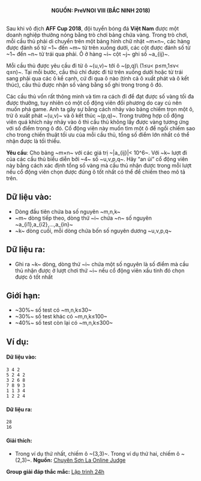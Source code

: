 **<center>NGUỒN: PreVNOI Ⅷ (BẮC NINH 2018)</center>**
<br>

Sau khi vô địch **AFF Cup 2018**, đội tuyển bóng đá **Việt Nam** được một doanh nghiệp thưởng nóng bằng trò chơi bảng chứa vàng. Trong trò chơi, mỗi cầu thủ phải di chuyển trên một bảng hình chữ nhật ~m×n~, các hàng được đánh số từ ~1~ đến ~m~ từ trên xuống dưới, các cột được đánh số từ ~1~ đến ~n~ từ trái qua phải. Ô ở hàng ~i~ cột ~j~ ghi số ~a_{ij}~.

Mỗi cầu thủ được yêu cầu đi từ ô ~(u,v)~ tới ô ~(p,q)\  (1≤u< p≤m,1≤v< q≤n)~. Tại mỗi bước, cầu thủ chỉ được đi từ trên xuống dưới hoặc từ trái sang phải qua các ô kề cạnh, cứ đi qua ô nào (tính cả ô xuất phát và ô kết thúc), cầu thủ được nhận số vàng bằng số ghi trong trong ô đó.

Các cầu thủ vốn rất thông minh và tìm ra cách đi để đạt được số vàng tối đa được thưởng, tuy nhiên có một cổ động viên đối phương do cay cú nên muốn phá game. Anh ta gây sự bằng cách nhảy vào bảng chiếm trọn một ô, trừ ô xuất phát ~(u,v)~ và ô kết thúc ~(p,q)~. Trong trường hợp cổ động viên quá khích này nhảy vào ô thì cầu thủ không lấy được vàng tương ứng với số điểm trong ô đó. Cổ động viên này muốn tìm một ô để ngồi chiếm sao cho trong chiến thuật tối ưu của mỗi cầu thủ, tổng số điểm lớn nhất có thể nhận được là tối thiểu.

**Yêu cầu**: Cho bảng ~m×n~ với các giá trị ~|a_{ij}|< 10^6~. Với ~k~ lượt đi của các cầu thủ biểu diễn bởi ~4~ số ~u,v,p,q~. Hãy “an ủi” cổ động viên này bằng cách xác định tổng số vàng mà cầu thủ nhận được trong mỗi lượt nếu cổ động viên chọn được đúng ô tốt nhất có thể để chiếm theo mô tả trên.

## Dữ liệu vào:
- Dòng đầu tiên chứa ba số nguyên ~m,n,k~
- ~m~ dòng tiếp theo, dòng thứ ~i~ chứa ~n~ số nguyên ~a_{i1},a_{i2},…,a_{in}~
- ~k~ dòng cuối, mỗi dòng chứa bốn số nguyên dương ~u,v,p,q~

## Dữ liệu ra:
- Ghi ra ~k~ dòng, dòng thứ ~i~ chứa một số nguyên là số điểm mà cầu thủ nhận được ở lượt chơi thứ ~i~ nếu cổ động viên xấu tính đó chọn được ô tốt nhất

## Giới hạn:
- ~30\%~ số test có ~m,n,k≤30~
- ~30\%~ số test khác có ~m,n,k≤100~
- ~40\%~ số test còn lại có ~m,n,k≤300~

## Ví dụ:
#### Dữ liệu vào:
```
3 4 2
5 2 4 2 
3 2 6 8
7 8 9 3
1 1 3 4
1 2 2 4
```

#### Dữ liệu ra:
```
28
16
```

#### Giải thích:
- Trong ví dụ thứ nhất, chiếm ô ~(3,3)~. Trong ví dụ thứ hai, chiếm ô ~(2,3)~.
**Nguồn:** [Chuyên Sơn La Online Judge](http://csloj.ddns.net/)

**Group giải đáp thắc mắc:** [Lập trình 24h](https://www.facebook.com/groups/1386904321519984)